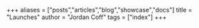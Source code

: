 +++
aliases = ["posts","articles","blog","showcase","docs"]
title = "Launches"
author = "Jordan Coff"
tags = ["index"]
+++
